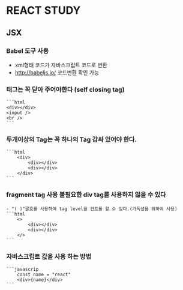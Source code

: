 # REACT STUDY

## JSX
### Babel 도구 사용
 - xml형태 코드가 자바스크립트 코드로 변환
 - http://babeljs.io/ 코드변환 확인 가능

### 태그는 꼭 닫아 주어야한다 (self closing tag)
    ```html
    <div></div>
    <input />
    <br />
    ```
### 두개이상의 Tag는 꼭 하나의 Tag 감싸 있어야 한다.
    ```html
        <div>
            <div></div>
            <div></div>
        </div>
    ```
### fragment tag 사용 불필요한 div tag를 사용하지 않을 수 있다
    - "( )"괄호를 사용하여 tag level을 컨트롤 할 수 있다.(가독성을 위하여 사용)
    ```html
        <>
            <div></div>
            <div></div>
        </>
    ```

### 자바스크립트 값을 사용 하는 방법
    ```javascrip
        const name = "react"
        <div>{name}</div>
    ```